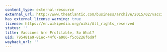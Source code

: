 ```yaml
---
content_type: external-resource
external_url: http://www.theatlantic.com/business/archive/2015/02/vaccines-are-profitable-so-what/385214/
has_external_license_warning: true
license: https://en.wikipedia.org/wiki/All_rights_reserved
status: ''
title: Vaccines Are Profitable, So What?
uid: 795481e9-81ec-44f6-a906-f5c6226f6d9f
wayback_url: ''
---
```

